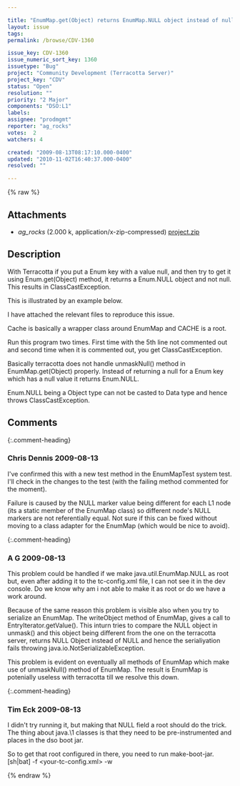 ```yaml
---

title: "EnumMap.get(Object) returns EnumMap.NULL object instead of null    "
layout: issue
tags: 
permalink: /browse/CDV-1360

issue_key: CDV-1360
issue_numeric_sort_key: 1360
issuetype: "Bug"
project: "Community Development (Terracotta Server)"
project_key: "CDV"
status: "Open"
resolution: ""
priority: "2 Major"
components: "DSO:L1"
labels: 
assignee: "prodmgmt"
reporter: "ag_rocks"
votes:  2
watchers: 4

created: "2009-08-13T08:17:10.000-0400"
updated: "2010-11-02T16:40:37.000-0400"
resolved: ""

---
```




{% raw %}


## Attachments
  
* <em>ag_rocks</em> (2.000 k, application/x-zip-compressed) [project.zip](/attachments/CDV/CDV-1360/project.zip)
  



## Description

<div markdown="1" class="description">

With Terracotta if you put a Enum key with a value null, and then try to get it using Enum.get(Object) method, it returns a Enum.NULL object and not null. This results in ClassCastException. 

This is illustrated by an example below. 

I have attached the relevant files to reproduce this issue.

Cache is basically a wrapper class around EnumMap and CACHE is a root. 

Run this program two times. First time with the 5th line not commented out and second time when it is commented out, you get ClassCastException. 

Basically terracotta does not handle unmaskNull() method in EnumMap.get(Object) properly. Instead of returning a null for a Enum key which has a null value it returns Enum.NULL. 

Enum.NULL being a Object type can not be casted to Data type and hence throws ClassCastException. 

</div>

## Comments


{:.comment-heading}
### **Chris Dennis** <span class="date">2009-08-13</span>

<div markdown="1" class="comment">

I've confirmed this with a new test method in the EnumMapTest system test.  I'll check in the changes to the test (with the failing method commented for the moment).

Failure is caused by the NULL marker value being different for each L1 node (its a static member of the EnumMap class) so different node's NULL markers are not referentially equal.  Not sure if this can be fixed without moving to a class adapter for the EnumMap (which would be nice to avoid).

</div>


{:.comment-heading}
### **A G** <span class="date">2009-08-13</span>

<div markdown="1" class="comment">

This problem could be handled if we make java.util.EnumMap.NULL as root but, even after adding it to the tc-config.xml file, I can not see it in the dev console. Do we know why am i not able to make it as root or do we have a work around. 

Because of the same reason this problem is visible also when you try to serialize an EnumMap. The writeObject method of EnumMap, gives a call to EntryIterator.getValue(). This inturn tries to compare the NULL object in unmask() and this object being different from the one on the terracotta server, returns NULL Object instead of NULL and hence the serialiyation fails throwing java.io.NotSerializableException.

This problem is evident on eventually all methods of EnumMap which make use of unmaskNull() method of EnumMap. The result is EnumMap is potenially useless with terracotta till we resolve this down.

</div>


{:.comment-heading}
### **Tim Eck** <span class="date">2009-08-13</span>

<div markdown="1" class="comment">

I didn't try running it, but making that NULL field a root should do the trick. The thing about java.\1 classes is that they need to be pre-instrumented and places in the dso boot jar. 

So to get that root configured in there, you need to run make-boot-jar.[sh|bat] -f <your-tc-config.xml> -w


</div>



{% endraw %}
